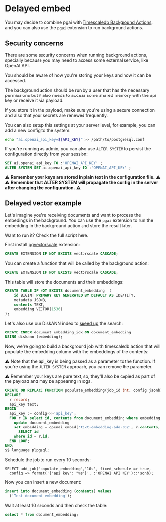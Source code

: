 # Delayed embed

You may decide to combine pgai with [Timescaledb Background Actions][tsdb_actions].
and you can also use the `pgai` extension to run background actions.

## Security concerns

There are some security concerns when running background actions, specially
because you may need to access some external service, like OpenAI API.

You should be aware of how you're storing your keys and how it can be accessed.

The background action should be run by a user that has the necessary permissions
but it also needs to access some shared memory with the api key or receive it
via payload.

If you store it in the payload, make sure you're using a secure connection and
also that your secrets are renewed frequently.

You can also setup this settings at your server level, for example, you can
add a new config to the system:

```bash
echo "ai.openai_api_key=${API_KEY}" >> /path/to/postgresql.conf
```

If you're running as admin, you can also use `ALTER SYSTEM` to persist the configuration
directly from your session:

```sql
SET ai.openai_api_key TO :'OPENAI_API_KEY' ;
ALTER SYSTEM SET ai.openai_api_key TO :'OPENAI_API_KEY' ;
```

:warning: **Remember your keys are stored in plain text in the configuration file.** :warning:
:warning: **Remember that ALTER SYSTEM will propagate the config in the server
after changing the configuration.** :warning:

## Delayed vector example

Let's imagine you're receiving documents and want to process the embedings in the
background. You can use the `pgai` extension to run the embedding in the
background action and store the result later.

Want to run it? Check the [full script here][delayed_embed].

First install [pgvectorscale][pgvectorscale] extension:

```sql
CREATE EXTENSION IF NOT EXISTS vectorscale CASCADE;
```

You can create a function that will be called by the background action:

```sql
CREATE EXTENSION IF NOT EXISTS vectorscale CASCADE;
```

This table will store the documents and their embeddings:

```sql
CREATE TABLE IF NOT EXISTS document_embedding  (
    id BIGINT PRIMARY KEY GENERATED BY DEFAULT AS IDENTITY,
    metadata JSONB,
    contents TEXT,
    embedding VECTOR(1536)
);
```

Let's also use our DiskANN index to [speed up][pinecone_comparison] the search:

```sql
CREATE INDEX document_embedding_idx ON document_embedding
USING diskann (embedding);
```

Now, we're going to build a background job with timescaledb action
that will populate the embedding column with the embeddings of the contents:

:warning: Note that the api_key is being passed as a parameter to the function.
If you're using the `ALTER SYSTEM` approach, you can remove the parameter.

:warning: Remember your keys are pure text, so, they'll also be copied as part
of the payload and may be appearing in logs.

```sql
CREATE OR REPLACE FUNCTION populate_embedding(job_id int, config jsonb) returns void as $$
DECLARE
  r record;
  api_key text;
BEGIN
  api_key := config->>'api_key';
  FOR r IN select id, contents from document_embedding where embedding IS NULL LIMIT 1 FOR UPDATE SKIP LOCKED LOOP
    update document_embedding
    set embedding = openai_embed('text-embedding-ada-002', r.contents, api_key)
      SELECT id
    where id = r.id;
  END LOOP;
END;
$$ language plpgsql;
```

Schedule the job to run every 10 seconds:

```
SELECT add_job('populate_embedding','10s', fixed_schedule => true,
  config => format('{"api_key": "%s"}', :'OPENAI_API_KEY')::jsonb);
```

Now you can insert a new document:

```sql
insert into document_embedding (contents) values
  ('Test document embedding');
```

Wait at least 10 seconds and then check the table:

```sql
select * from document_embedding;
```

[tsdb_actions]: https://docs.timescale.com/timescaledb/latest/how-to-guides/background-jobs/
[pgvectorscale]: https://github.com/timescale/pgvectorscale
[pinecone_comparison]: https://www.timescale.com/blog/pgvector-is-now-as-fast-as-pinecone-at-75-less-cost?utm_source=pgai-examples
[delayed_embed]: /examples/delayed_embed.sql
